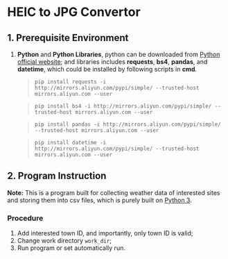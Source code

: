 # **HEIC to JPG Convertor**
## **1. Prerequisite Environment**
1. **Python** and **Python Libraries**, python can be downloaded from [Python official website](https://www.python.org/); and libraries includes **requests**, **bs4**, **pandas**, and **datetime**, which could be installed by following scripts in **cmd**.
    >`pip install requests -i http://mirrors.aliyun.com/pypi/simple/ --trusted-host mirrors.aliyun.com --user`  

    >`pip install bs4 -i http://mirrors.aliyun.com/pypi/simple/ --trusted-host mirrors.aliyun.com --user`  

    >`pip install pandas -i http://mirrors.aliyun.com/pypi/simple/ --trusted-host mirrors.aliyun.com --user`  
 
    >`pip install datetime -i http://mirrors.aliyun.com/pypi/simple/ --trusted-host mirrors.aliyun.com --user`  
## **2. Program Instruction**
**Note:** This is a program built for collecting weather data of interested sites and storing them into csv files, which is purely built on [Python 3](https://www.python.org/).  
### Procedure
1. Add interested town ID, and importantly, only town ID is valid;
2. Change work directory `work_dir`;
3. Run program or set automatically run.  
